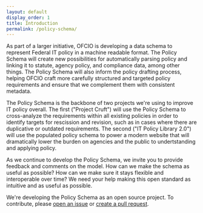 ```yaml
---
layout: default
display_order: 1
title: Introduction
permalink: /policy-schema/
---
```


As part of a larger initiative, OFCIO is developing a data schema to represent Federal IT policy in a machine readable format. The Policy Schema will create new possibilities for automatically parsing policy and linking it to statute, agency policy, and compliance data, among other things. The Policy Schema will also inform the policy drafting process, helping OFCIO craft more carefully structured and targeted policy requirements and ensure that we complement them with consistent metadata.

The Policy Schema is the backbone of two projects we're using to improve IT policy overall.  The first ("Project Cruft") will use the Policy Schema to cross-analyze the requirements within all existing policies in order to identify targets for rescission and revision, such as in cases where there are duplicative or outdated requirements. The second ("IT Policy Library 2.0") will use the populated policy schema to power a modern website that will dramatically lower the burden on agencies and the public to undertstanding and applying policy.

As we continue to develop the Policy Schema, we invite you to provide feedback and comments on the model. How can we make the schema as useful as possible? How can we make sure it stays flexible and interoperable over time?  We need your help making this open standard as intuitive and as useful as possible. 

We're developing the Policy Schema as an open source project. To contribute, please [open an issue](https://github.com/ombegov/policy-v2/labels/policy-schema) or [create a pull request](https://github.com/ombegov/policy-v2/pulls).


